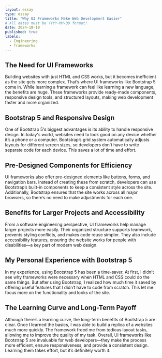 ```yaml
---
layout: essay
type: essay
title: "Why UI Frameworks Make Web Development Easier"
# All dates must be YYYY-MM-DD format!
date: 2024-10-10
published: true
labels:
  - Engineering
  - frameworks
---
```







## The Need for UI Frameworks
Building websites with just HTML and CSS works, but it becomes inefficient as the site gets more complex. That’s where UI frameworks like Bootstrap 5 come in. While learning a framework can feel like learning a new language, the benefits are huge. These frameworks provide ready-made components, responsive design tools, and structured layouts, making web development faster and more organized.

## Bootstrap 5 and Responsive Design
One of Bootstrap 5's biggest advantages is its ability to handle responsive design. In today's world, websites need to look good on any device whether it’s a phone or a computer. Bootstrap’s grid system automatically adjusts layouts for different screen sizes, so developers don’t have to write separate code for each device. This saves a lot of time and effort.

## Pre-Designed Components for Efficiency
UI frameworks also offer pre-designed elements like buttons, forms, and navigation bars. Instead of creating these from scratch, developers can use Bootstrap’s built-in components to keep a consistent style across the site. Additionally, Bootstrap ensures that the site works across all major browsers, so there’s no need to make adjustments for each one.

## Benefits for Larger Projects and Accessibility
From a software engineering perspective, UI frameworks help manage larger projects more easily. Their organized structure supports teamwork, prevents styling conflicts, and makes code reuse simpler. They also include accessibility features, ensuring the website works for people with disabilities—a key part of modern web design.

## My Personal Experience with Bootstrap 5
In my experience, using Bootstrap 5 has been a time-saver. At first, I didn’t see why frameworks were necessary when HTML and CSS could do the same things. But after using Bootstrap, I realized how much time it saved by offering useful features that I didn’t have to code from scratch. This let me focus more on the functionality and looks of the site.

## The Learning Curve and Long-Term Payoff
Although there’s a learning curve, the long-term benefits of Bootstrap 5 are clear. Once I learned the basics, I was able to build a replica of a websites much more quickly. The framework freed me from tedious layout tasks, allowing me to improve the quality of my task. Overall, UI frameworks like Bootstrap 5 are invaluable for web developers—they make the process more efficient, ensure responsiveness, and provide a consistent design. Learning them takes effort, but it’s definitely worth it.
